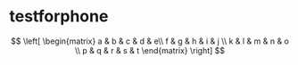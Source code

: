 # testforphone
$$
\left[
 \begin{matrix}
   a & b & c & d & e\\
   f & g & h & i & j \\
   k & l & m & n & o \\
   p & q & r & s & t
  \end{matrix} 
\right]
$$
